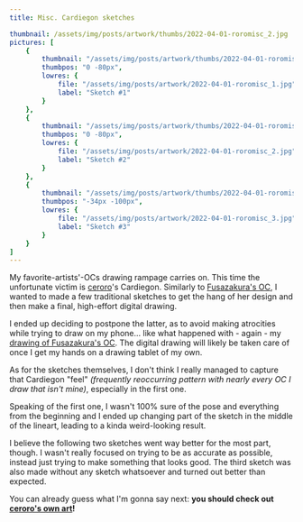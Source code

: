 ```yaml
---
title: Misc. Cardiegon sketches

thumbnail: /assets/img/posts/artwork/thumbs/2022-04-01-roromisc_2.jpg
pictures: [
	{
		thumbnail: "/assets/img/posts/artwork/thumbs/2022-04-01-roromisc_1.jpg",
		thumbpos: "0 -80px",
		lowres: {
			file: "/assets/img/posts/artwork/2022-04-01-roromisc_1.jpg",
			label: "Sketch #1"
		}
	},
	{
		thumbnail: "/assets/img/posts/artwork/thumbs/2022-04-01-roromisc_2.jpg",
		thumbpos: "0 -80px",
		lowres: {
			file: "/assets/img/posts/artwork/2022-04-01-roromisc_2.jpg",
			label: "Sketch #2"
		}
	},
	{
		thumbnail: "/assets/img/posts/artwork/thumbs/2022-04-01-roromisc_3.jpg",
		thumbpos: "-34px -100px",
		lowres: {
			file: "/assets/img/posts/artwork/2022-04-01-roromisc_3.jpg",
			label: "Sketch #3"
		}
	}
]
---
```

My favorite-artists'-OCs drawing rampage carries on. This time the unfortunate victim is [ceroro](https://twitter.com/ceroblitz)'s Cardiegon.
Similarly to [Fusazakura's OC](/artwork/2022-03-26-fuszbday), I wanted to made a few traditional sketches to get the hang of her design and then make a final, high-effort digital drawing.

I ended up deciding to postpone the latter, as to avoid making atrocities while trying to draw on my phone... like what happened with - again - my [drawing of Fusazakura's OC](/artwork/2022-03-26-fuszbday).
The digital drawing will likely be taken care of once I get my hands on a drawing tablet of my own.

As for the sketches themselves, I don't think I really managed to capture that Cardiegon "feel" *(frequently reoccurring pattern with nearly every OC I draw that isn't mine)*, especially in the first one.

Speaking of the first one, I wasn't 100% sure of the pose and everything from the beginning and I ended up changing part of the sketch in the middle of the lineart, leading to a kinda weird-looking result.

I believe the following two sketches went way better for the most part, though.
I wasn't really focused on trying to be as accurate as possible, instead just trying to make something that looks good.
The third sketch was also made without any sketch whatsoever and turned out better than expected.

You can already guess what I'm gonna say next: **you should check out [ceroro's own art](https://twitter.com/ceroblitz)!**

